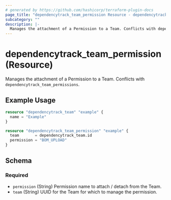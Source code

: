 ```yaml
---
# generated by https://github.com/hashicorp/terraform-plugin-docs
page_title: "dependencytrack_team_permission Resource - dependencytrack"
subcategory: ""
description: |-
  Manages the attachment of a Permission to a Team. Conflicts with dependencytrack_team_permissions.
---
```


# dependencytrack_team_permission (Resource)

Manages the attachment of a Permission to a Team. Conflicts with `dependencytrack_team_permissions`.

## Example Usage

```terraform
resource "dependencytrack_team" "example" {
  name = "Example"
}

resource "dependencytrack_team_permission" "example" {
  team       = dependencytrack_team.id
  permission = "BOM_UPLOAD"
}
```

<!-- schema generated by tfplugindocs -->
## Schema

### Required

- `permission` (String) Permission name to attach / detach from the Team.
- `team` (String) UUID for the Team for which to manage the permission.
